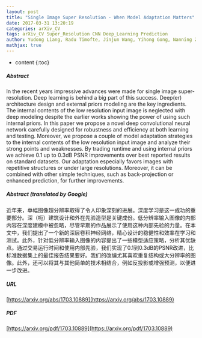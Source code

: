 ```yaml
---
layout: post
title: "Single Image Super Resolution - When Model Adaptation Matters"
date: 2017-03-31 13:20:19
categories: arXiv_CV
tags: arXiv_CV Super_Resolution CNN Deep_Learning Prediction
author: Yudong Liang, Radu Timofte, Jinjun Wang, Yihong Gong, Nanning Zheng
mathjax: true
---
```


* content
{:toc}

##### Abstract
In the recent years impressive advances were made for single image super-resolution. Deep learning is behind a big part of this success. Deep(er) architecture design and external priors modeling are the key ingredients. The internal contents of the low resolution input image is neglected with deep modeling despite the earlier works showing the power of using such internal priors. In this paper we propose a novel deep convolutional neural network carefully designed for robustness and efficiency at both learning and testing. Moreover, we propose a couple of model adaptation strategies to the internal contents of the low resolution input image and analyze their strong points and weaknesses. By trading runtime and using internal priors we achieve 0.1 up to 0.3dB PSNR improvements over best reported results on standard datasets. Our adaptation especially favors images with repetitive structures or under large resolutions. Moreover, it can be combined with other simple techniques, such as back-projection or enhanced prediction, for further improvements.

##### Abstract (translated by Google)
近年来，单幅图像超分辨率取得了令人印象深刻的进展。深度学习是这一成功的重要部分。深（呃）建筑设计和外在先验造型是关键成份。低分辨率输入图像的内部内容在深度建模中被忽略，尽管早期的作品展示了使用这种内部先验的力量。在本文中，我们提出了一个新的深层卷积神经网络，精心设计的稳健性和效率在学习和测试。此外，针对低分辨率输入图像的内容提出了一些模型适应策略，分析其优缺点。通过交易运行时间和使用内部先验，我们实现了0.1到0.3dB的PSNR改进，比标准数据集上的最佳报告结果要好。我们的改编尤其喜欢重复结构或大分辨率的图像。此外，还可以将其与其他简单的技术相结合，例如反投影或增强预测，以便进一步改进。

##### URL
[https://arxiv.org/abs/1703.10889](https://arxiv.org/abs/1703.10889)

##### PDF
[https://arxiv.org/pdf/1703.10889](https://arxiv.org/pdf/1703.10889)


